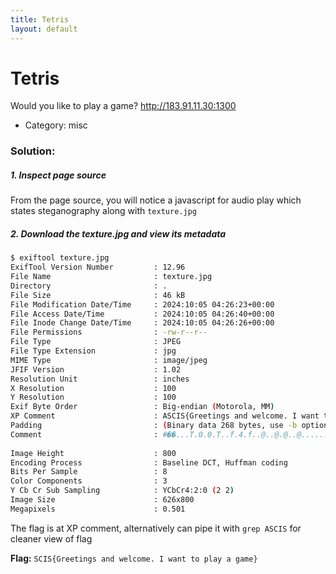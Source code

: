 ```yaml
---
title: Tetris
layout: default
---
```


# Tetris

Would you like to play a game?
http://183.91.11.30:1300

- Category: misc

### Solution:

##### 1. Inspect page source

From the page source, you will notice a javascript for audio play which states steganography along with `texture.jpg`

##### 2. Download the texture.jpg and view its metadata

```sh
$ exiftool texture.jpg
ExifTool Version Number         : 12.96
File Name                       : texture.jpg
Directory                       : .
File Size                       : 46 kB
File Modification Date/Time     : 2024:10:05 04:26:23+00:00
File Access Date/Time           : 2024:10:05 04:26:40+00:00
File Inode Change Date/Time     : 2024:10:05 04:26:26+00:00
File Permissions                : -rw-r--r--
File Type                       : JPEG
File Type Extension             : jpg
MIME Type                       : image/jpeg
JFIF Version                    : 1.02
Resolution Unit                 : inches
X Resolution                    : 100
Y Resolution                    : 100
Exif Byte Order                 : Big-endian (Motorola, MM)
XP Comment                      : ASCIS{Greetings and welcome. I want to play a game}
Padding                         : (Binary data 268 bytes, use -b option to extract)
Comment                         : #��...T.0.0.T..f.4.f..@..@.@..@........9@.....@.9).@..@..)@,.@.@..@,@1...@19%%9I6Ikk�
                                                                                                                       Image Width                     : 626
Image Height                    : 800
Encoding Process                : Baseline DCT, Huffman coding
Bits Per Sample                 : 8
Color Components                : 3
Y Cb Cr Sub Sampling            : YCbCr4:2:0 (2 2)
Image Size                      : 626x800
Megapixels                      : 0.501
```

The flag is at XP comment, alternatively can pipe it with `grep ASCIS` for cleaner view of flag

**Flag:** `SCIS{Greetings and welcome. I want to play a game}`


